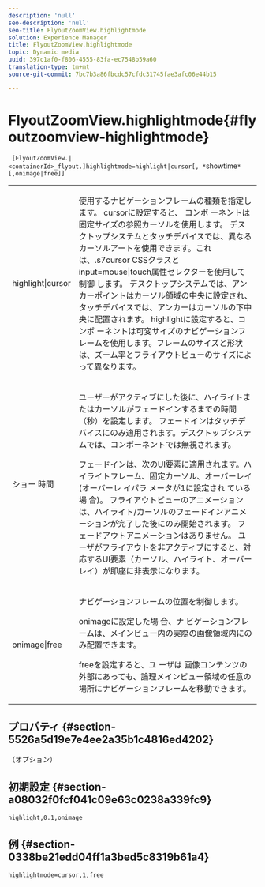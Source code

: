 ```yaml
---
description: 'null'
seo-description: 'null'
seo-title: FlyoutZoomView.highlightmode
solution: Experience Manager
title: FlyoutZoomView.highlightmode
topic: Dynamic media
uuid: 397c1af0-f806-4555-83fa-ec7548b59a60
translation-type: tm+mt
source-git-commit: 7bc7b3a86fbcdc57cfdc31745fae3afc06e44b15

---
```



# FlyoutZoomView.highlightmode{#flyoutzoomview-highlightmode}

` [FlyoutZoomView.|<containerId>_flyout.]highlightmode=highlight|cursor[, *`showtime`*[,onimage|free]]`

<table id="table_C6F4C663099F40698874731590A22924"> 
 <tbody> 
  <tr> 
   <td colname="col1"> <p> <span class="codeph"> highlight|cursor </span> </p> </td> 
   <td colname="col2"> <p> 使用するナビゲーションフレームの種類を指定します。 cursorに設定すると、 <span class="codeph"> コンポ </span>ーネントは固定サイズの参照カーソルを使用します。 デスクトップシステムとタッチデバイスでは、異なるカーソルアートを使用できます。これは、.s7cursor <span class="codeph"> CSSクラスと </span> input=mouse|touch属性セレクターを使用して制御 <span class="codeph"></span> します。 デスクトップシステムでは、アンカーポイントはカーソル領域の中央に設定され、タッチデバイスでは、アンカーはカーソルの下中央に配置されます。 highlightに設定すると、コ <span class="codeph"> ンポ </span>ーネントは可変サイズのナビゲーションフレームを使用します。フレームのサイズと形状は、ズーム率とフライアウトビューのサイズによって異なります。 </p> </td> 
  </tr> 
  <tr> 
   <td colname="col1"> <p> <span class="codeph"> <span class="varname"> ショー </span> 時間 </span> </p> </td> 
   <td colname="col2"> <p> ユーザーがアクティブにした後に、ハイライトまたはカーソルがフェードインするまでの時間（秒）を設定します。 フェードインはタッチデバイスにのみ適用されます。デスクトップシステムでは、コンポーネントでは無視されます。 </p> <p>フェードインは、次のUI要素に適用されます。ハイライトフレーム、固定カーソル、オーバーレイ(オーバーレ <span class="codeph"> イパラ </span> メータが1に設定され <span class="codeph"> ている場 </span>合)。 フライアウトビューのアニメーションは、ハイライト/カーソルのフェードインアニメーションが完了した後にのみ開始されます。 フェードアウトアニメーションはありません。 ユーザがフライアウトを非アクティブにすると、対応するUI要素（カーソル、ハイライト、オーバーレイ）が即座に非表示になります。 </p> </td> 
  </tr> 
  <tr> 
   <td colname="col1"> <p> <span class="codeph"> onimage|free </span> </p> </td> 
   <td colname="col2"> <p> ナビゲーションフレームの位置を制御します。 </p> <p>onimageに設定した場 <span class="codeph"> 合、ナ </span> ビゲーションフレームは、メインビュー内の実際の画像領域内にのみ配置できます。 </p> <p>freeを設定すると、ユ <span class="codeph"> ーザは </span> 画像コンテンツの外部にあっても、論理メインビュー領域の任意の場所にナビゲーションフレームを移動できます。 </p> </td> 
  </tr> 
 </tbody> 
</table>

## プロパティ {#section-5526a5d19e7e4ee2a35b1c4816ed4202}

（オプション）

## 初期設定 {#section-a08032f0fcf041c09e63c0238a339fc9}

`highlight,0.1,onimage`

## 例 {#section-0338be21edd04ff1a3bed5c8319b61a4}

`highlightmode=cursor,1,free`
